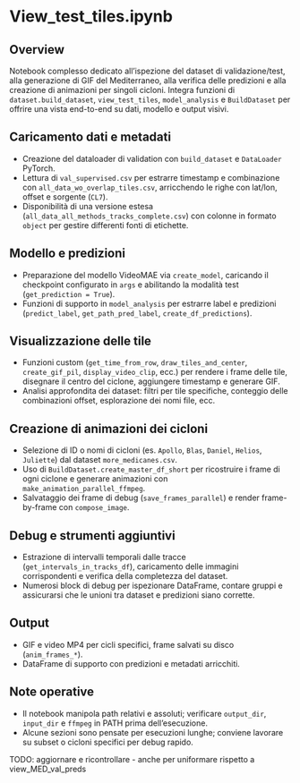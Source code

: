 # View_test_tiles.ipynb

## Overview
Notebook complesso dedicato all’ispezione del dataset di validazione/test, alla generazione di GIF del Mediterraneo, alla verifica delle predizioni e alla creazione di animazioni per singoli cicloni. Integra funzioni di `dataset.build_dataset`, `view_test_tiles`, `model_analysis` e `BuildDataset` per offrire una vista end-to-end su dati, modello e output visivi.

## Caricamento dati e metadati
- Creazione del dataloader di validation con `build_dataset` e `DataLoader` PyTorch.
- Lettura di `val_supervised.csv` per estrarre timestamp e combinazione con `all_data_wo_overlap_tiles.csv`, arricchendo le righe con lat/lon, offset e sorgente (`CL7`).
- Disponibilità di una versione estesa (`all_data_all_methods_tracks_complete.csv`) con colonne in formato `object` per gestire differenti fonti di etichette.

## Modello e predizioni
- Preparazione del modello VideoMAE via `create_model`, caricando il checkpoint configurato in `args` e abilitando la modalità test (`get_prediction = True`).
- Funzioni di supporto in `model_analysis` per estrarre label e predizioni (`predict_label`, `get_path_pred_label`, `create_df_predictions`).

## Visualizzazione delle tile
- Funzioni custom (`get_time_from_row`, `draw_tiles_and_center`, `create_gif_pil`, `display_video_clip`, ecc.) per rendere i frame delle tile, disegnare il centro del ciclone, aggiungere timestamp e generare GIF.
- Analisi approfondita dei dataset: filtri per tile specifiche, conteggio delle combinazioni offset, esplorazione dei nomi file, ecc.

## Creazione di animazioni dei cicloni
- Selezione di ID o nomi di cicloni (es. `Apollo`, `Blas`, `Daniel`, `Helios`, `Juliette`) dal dataset `more_medicanes.csv`.
- Uso di `BuildDataset.create_master_df_short` per ricostruire i frame di ogni ciclone e generare animazioni con `make_animation_parallel_ffmpeg`.
- Salvataggio dei frame di debug (`save_frames_parallel`) e render frame-by-frame con `compose_image`.

## Debug e strumenti aggiuntivi
- Estrazione di intervalli temporali dalle tracce (`get_intervals_in_tracks_df`), caricamento delle immagini corrispondenti e verifica della completezza del dataset.
- Numerosi block di debug per ispezionare DataFrame, contare gruppi e assicurarsi che le unioni tra dataset e predizioni siano corrette.

## Output
- GIF e video MP4 per cicli specifici, frame salvati su disco (`anim_frames_*`).
- DataFrame di supporto con predizioni e metadati arricchiti.

## Note operative
- Il notebook manipola path relativi e assoluti; verificare `output_dir`, `input_dir` e `ffmpeg` in PATH prima dell’esecuzione.
- Alcune sezioni sono pensate per esecuzioni lunghe; conviene lavorare su subset o cicloni specifici per debug rapido.


TODO: aggiornare e ricontrollare - anche per uniformare rispetto a view_MED_val_preds